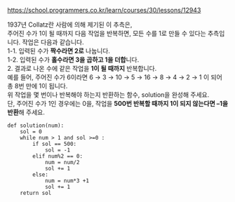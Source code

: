 https://school.programmers.co.kr/learn/courses/30/lessons/12943

1937년 Collatz란 사람에 의해 제기된 이 추측은,  
주어진 수가 1이 될 때까지 다음 작업을 반복하면, 모든 수를 1로 만들 수 있다는 추측입니다. 작업은 다음과 같습니다.  
1-1. 입력된 수가 **짝수라면 2로** 나눕니다.   
1-2. 입력된 수가 **홀수라면 3을 곱하고 1을 더합**니다.   
2. 결과로 나온 수에 같은 작업을 **1이 될 때까지** 반복합니다.   
예를 들어, 주어진 수가 6이라면 6 → 3 → 10 → 5 → 16 → 8 → 4 → 2 → 1 이 되어 총 8번 만에 1이 됩니다.    
위 작업을 몇 번이나 반복해야 하는지 반환하는 함수, solution을 완성해 주세요.   
단, 주어진 수가 1인 경우에는 0을, 작업을 **500번 반복할 때까지 1이 되지 않는다면 –1을 반환**해 주세요.

```
def solution(num):
    sol = 0
    while num > 1 and sol >=0 :
        if sol == 500:
            sol = -1
        elif num%2 == 0:
            num = num/2
            sol += 1
        else:
            num = num*3 +1
            sol += 1
    return sol
```
